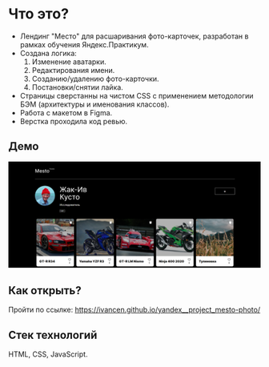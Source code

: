 # Что это?
* Лендинг "Место" для расшаривания фото-карточек, разработан в рамках обучения Яндекс.Практикум.  
* Создана логика:   
  1. Изменение аватарки.  
  2. Редактирования имени.  
  3. Созданию/удалению фото-карточки.  
  4. Постановки/снятии лайка.  
* Страницы сверстанны на чистом CSS с применением методологии БЭМ (архитектуры и именования классов).  
* Работа с макетом в Figma.  
* Верстка проходила код ревью.  

## Демо 
![Main page](https://github.com/IvanCen/yandex__project_mesto-photo/blob/master/images/main_pic.png "Скрин главной страницы проекта")

## Как открыть?
Пройти по ссылке: https://ivancen.github.io/yandex__project_mesto-photo/

## Стек технологий
HTML, CSS, JavaScript.


